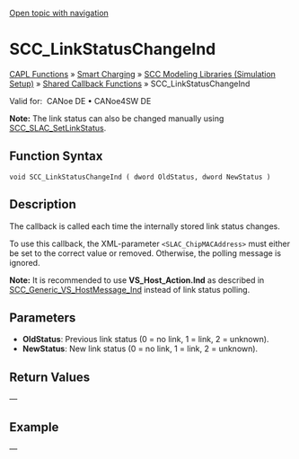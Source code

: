[Open topic with navigation](../../../../../CANoeDEFamily.htm#Topics/CAPLFunctions/SmartCharging/Callbacks/CAPLfunctionSCCLinkStatusChangeInd.md)

# SCC_LinkStatusChangeInd

[CAPL Functions](../../CAPLfunctions.md) » [Smart Charging](../CAPLFunctionsSmartChargingOverview.md) » [SCC Modeling Libraries (Simulation Setup)](../CAPLFunctionsSmartChargingOverview.md#BMNodeayerDLL) » [Shared Callback Functions](../CAPLFunctionsSmartChargingOverview.md#Callback) » SCC_LinkStatusChangeInd

Valid for:  CANoe DE • CANoe4SW DE

**Note:** The link status can also be changed manually using [SCC_SLAC_SetLinkStatus](../Functions/CAPLfunctionSCCSLACSetLinkStatus.md).

## Function Syntax

```plaintext
void SCC_LinkStatusChangeInd ( dword OldStatus, dword NewStatus )
```

## Description

The callback is called each time the internally stored link status changes.

To use this callback, the XML-parameter `<SLAC_ChipMACAddress>` must either be set to the correct value or removed. Otherwise, the polling message is ignored.

**Note:** It is recommended to use **VS_Host_Action.Ind** as described in [SCC_Generic_VS_HostMessage_Ind](CAPLfunctionIndGenericVSHostMessageInd.md) instead of link status polling.

## Parameters

- **OldStatus**: Previous link status (0 = no link, 1 = link, 2 = unknown).
- **NewStatus**: New link status (0 = no link, 1 = link, 2 = unknown).

## Return Values

—

## Example

—
